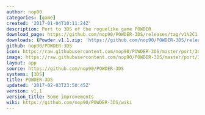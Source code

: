 ```yaml
---
author: nop90
categories: [game]
created: '2017-01-04T10:11:24Z'
description: Port to 3DS of the roguelike game POWDER
download_page: https://github.com/nop90/POWDER-3DS/releases/tag/v1%2C1
downloads: {Powder.v1.1.zip: 'https://github.com/nop90/POWDER-3DS/releases/download/v1%2C1/Powder.v1.1.zip'}
github: nop90/POWDER-3DS
icon: https://raw.githubusercontent.com/nop90/POWDER-3DS/master/port/3ds/icon.png
image: https://raw.githubusercontent.com/nop90/POWDER-3DS/master/port/3ds/banner.png
layout: app
source: https://github.com/nop90/POWDER-3DS
systems: [3DS]
title: POWDER-3DS
updated: '2017-02-03T23:50:45Z'
version: v1,1
version_title: Some improvements
wiki: https://github.com/nop90/POWDER-3DS/wiki
---
```

